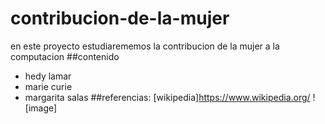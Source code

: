 # contribucion-de-la-mujer
en este proyecto estudiarememos la contribucion de la mujer a la computacion
##contenido
- hedy lamar
- marie curie
- margarita salas
##referencias:
[wikipedia]https://www.wikipedia.org/
![image]
